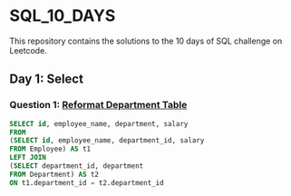 # SQL_10_DAYS

This repository contains the solutions to the 10 days of SQL challenge on Leetcode.


## Day 1: Select

### Question 1: [Reformat Department Table](https://leetcode.com/problems/reformat-department-table/)

```sql
SELECT id, employee_name, department, salary
FROM
(SELECT id, employee_name, department_id, salary
FROM Employee) AS t1
LEFT JOIN
(SELECT department_id, department
FROM Department) AS t2
ON t1.department_id = t2.department_id
```
    